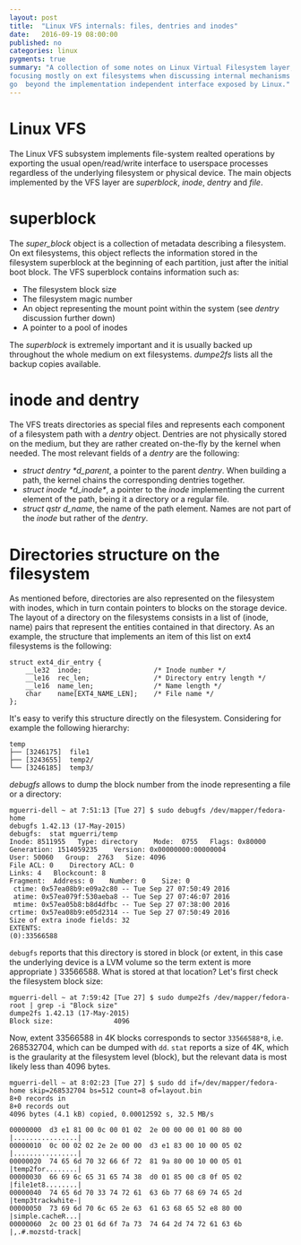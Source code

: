 ```yaml
---
layout: post
title:  "Linux VFS internals: files, dentries and inodes"
date:   2016-09-19 08:00:00
published: no
categories: linux
pygments: true
summary: "A collection of some notes on Linux Virtual Filesystem layer,
focusing mostly on ext filesystems when discussing internal mechanisms that 
go  beyond the implementation independent interface exposed by Linux."
---
```


Linux VFS
=======
The Linux VFS subsystem implements file-system realted operations by exporting the
usual open/read/write interface to userspace processes regardless of the underlying
filesystem or physical device. The main objects implemented by the VFS layer are
*superblock*, *inode*, *dentry* and *file*. 


superblock
=======
The *super_block* object is a collection of metadata describing a filesystem.
On ext filesystems, this object reflects the information stored in the 
filesystem superblock at the beginning of each partition, just 
after the initial boot block. The VFS superblock 
contains information such as:

  * The filesystem block size
  * The filesystem magic number
  * An object representing the mount point within the system (see *dentry* discussion
  further down)
  * A pointer to a pool of inodes

The *superblock* is extremely important and it is usually backed up throughout
the whole medium on ext filesystems. *dumpe2fs* lists all the backup copies available.

inode and dentry
=======
The VFS treats directories as special files and represents each component
of a filesystem path with a *dentry* object. Dentries 
are not physically stored on the medium, but they are rather created on-the-fly by
the kernel when needed. The most relevant fields of a *dentry* are the following:

  * *struct dentry \*d_parent*, a pointer to the parent *dentry*. When building
  a path, the kernel chains the corresponding dentries together.
  * *struct inode \*d_inode\**, a pointer to the *inode* implementing the current
  element of the path, being it a directory or a regular file.
  * *struct qstr d_name*, the name of the path element. Names are not part of
  the *inode* but rather of the *dentry*.




Directories structure on the filesystem
=======
As mentioned before, directories are also represented on the filesystem with 
inodes, which in turn contain pointers to blocks on the storage device. The layout of
a directory on the filesystems consists in a list of (inode, name) pairs that
represent the entities contained in that directory. As an example, the structure
that implements an item of this list on ext4 filesystems is the following:

```
struct ext4_dir_entry {
    __le32  inode;                  /* Inode number */
    __le16  rec_len;                /* Directory entry length */
    __le16  name_len;               /* Name length */
    char    name[EXT4_NAME_LEN];    /* File name */
};
```
It's easy to verify this structure directly on the filesystem. Considering for
example the following hierarchy:
```
temp
├── [3246175]  file1
├── [3243655]  temp2/
└── [3246185]  temp3/
```
*debugfs* allows to dump the block number from the inode representing a file
or a directory:

```
mguerri-dell ~ at 7:51:13 [Tue 27] $ sudo debugfs /dev/mapper/fedora-home
debugfs 1.42.13 (17-May-2015)
debugfs:  stat mguerri/temp
Inode: 8511955   Type: directory    Mode:  0755   Flags: 0x80000
Generation: 1514059235    Version: 0x00000000:00000004
User: 50060   Group:  2763   Size: 4096
File ACL: 0    Directory ACL: 0
Links: 4   Blockcount: 8
Fragment:  Address: 0    Number: 0    Size: 0
 ctime: 0x57ea08b9:e09a2c80 -- Tue Sep 27 07:50:49 2016
 atime: 0x57ea079f:530aeba8 -- Tue Sep 27 07:46:07 2016
 mtime: 0x57ea05b8:b8d4dfbc -- Tue Sep 27 07:38:00 2016
crtime: 0x57ea08b9:e05d2314 -- Tue Sep 27 07:50:49 2016
Size of extra inode fields: 32
EXTENTS:
(0):33566588
```

`debugfs` reports that this directory is stored in block (or extent, in this
case the underlying device is a LVM volume so the term extent is more appropriate
) 33566588. What is stored at that location? Let's first check the filesystem block
size:

```
mguerri-dell ~ at 7:59:42 [Tue 27] $ sudo dumpe2fs /dev/mapper/fedora-root | grep -i "Block size"    
dumpe2fs 1.42.13 (17-May-2015)
Block size:               4096
```
Now, extent 33566588 in 4K blocks corresponds to sector `33566588*8`, i.e. 268532704,
which can be dumped with `dd`. `stat` reports a size of 4K, which is the graularity 
at the filesystem level (block), but the relevant data is most likely less than 4096 
bytes.

```
mguerri-dell ~ at 8:02:23 [Tue 27] $ sudo dd if=/dev/mapper/fedora-home skip=268532704 bs=512 count=8 of=layout.bin
8+0 records in
8+0 records out
4096 bytes (4.1 kB) copied, 0.00012592 s, 32.5 MB/s
```


```
00000000  d3 e1 81 00 0c 00 01 02  2e 00 00 00 01 00 80 00  |................|
00000010  0c 00 02 02 2e 2e 00 00  d3 e1 83 00 10 00 05 02  |................|
00000020  74 65 6d 70 32 66 6f 72  81 9a 80 00 10 00 05 01  |temp2for........|
00000030  66 69 6c 65 31 65 74 38  d0 01 85 00 c8 0f 05 02  |file1et8........|
00000040  74 65 6d 70 33 74 72 61  63 6b 77 68 69 74 65 2d  |temp3trackwhite-|
00000050  73 69 6d 70 6c 65 2e 63  61 63 68 65 52 e8 80 00  |simple.cacheR...|
00000060  2c 00 23 01 6d 6f 7a 73  74 64 2d 74 72 61 63 6b  |,.#.mozstd-track|
```
